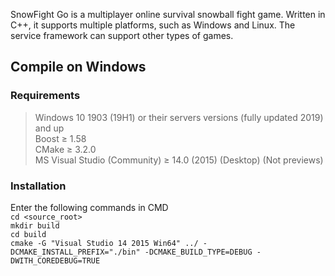 SnowFight Go is a multiplayer online survival snowball fight game. Written in C++, it supports multiple platforms, such as Windows and Linux. The service framework can support other types of games.
## Compile on Windows
### Requirements
> Windows 10 1903 (19H1) or their servers versions (fully updated 2019) and up  
> Boost ≥ 1.58   
> CMake ≥ 3.2.0  
> MS Visual Studio (Community) ≥ 14.0 (2015) (Desktop) (Not previews)  
### Installation
Enter the following commands in CMD  
`cd <source_root>`  
`mkdir build`  
`cd build`  
`cmake -G "Visual Studio 14 2015 Win64" ../ -DCMAKE_INSTALL_PREFIX="./bin" -DCMAKE_BUILD_TYPE=DEBUG -DWITH_COREDEBUG=TRUE`  

